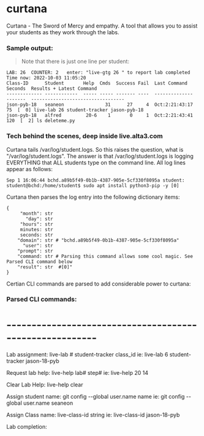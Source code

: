 # curtana

Curtana - The Sword of Mercy and empathy. A tool that allows you to assist your students as they work through the labs.

### Sample output:

> Note that there is just one line per student:

```
LAB: 26  COUNTER: 2   enter: "live-gtg 26 " to report lab completed
Time now: 2022-10-03 11:05:20
Class-ID      Student       Help  Cmds  Success Fail  Last Command    Seconds  Results + Latest Command
------------- ------------  ----- ----- ------- ----  --------------  -------  ----------------------------------
json-pyb-18   seaneon               31      27     4  Oct:2:21:43:17       75  [  0] live-lab 26 student-tracker jason-pyb-18
json-pyb-18   alfred         20-6    1       0     1  Oct:2:21:43:41      120  [  2] ls deleteme.py
```


### Tech behind the scenes, deep inside live.alta3.com
Curtana tails /var/log/student.logs.  So this raises the question, what is "/var/log/student.logs". The answer is that /var/log/student.logs is logging EVERYTHING that ALL students type on the command line. All log lines appear as follows:

```
Sep 1 16:06:44 bchd.a89b5f49-0b1b-4387-905e-5cf330f8095a student: student@bchd:/home/student$ sudo apt install python3-pip -y [0]
```

Curtana then parses the log entry into the following dictionary items:


```
{
     "month": str
       "day": str
     "hours": str
     minutes: str
     seconds: str
    "domain": str # "bchd.a89b5f49-0b1b-4387-905e-5cf330f8095a"
      "user": str
    "prompt": str
    "command: str # Parsing this command allows some cool magic. See Parsed CLI command below 
    "result": str  #[0]"
}
```

Certian CLI commands are parsed to add considerable power to curtana:

### Parsed CLI commands:
# --------------------------------------------------------
Lab assignment:       live-lab # student-tracker class_id
            ie:       live-lab 6 student-tracker jason-18-pyb

Request lab help:     live-help lab# step#
              ie:     live-help 20   14 

Clear Lab Help:       live-help clear

Assign student name:  git config --global user.name name
                 ie:  git config --global user.name seaneon

Assign Class name:    live-class-id string
               ie:    live-class-id jason-18-pyb

Lab completion:       
